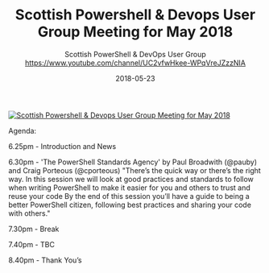 ﻿---
title: Scottish Powershell & Devops User Group Meeting for May 2018
date: 2018-05-23
tags: Scottland, English, UserGroup, Scottish
author: Scottish PowerShell & DevOps User Group https://www.youtube.com/channel/UC2vfwHkee-WPqVreJZzzNIA
---

[![Scottish Powershell & Devops User Group Meeting for May 2018](https://i3.ytimg.com/vi/F2q1NQKvDEI/hqdefault.jpg "Scottish Powershell & Devops User Group Meeting for May 2018")](https://www.youtube.com/watch?v=F2q1NQKvDEI)

Agenda:

6.25pm - Introduction and News

6.30pm - 'The PowerShell Standards Agency' by Paul Broadwith (@pauby) and Craig Porteous (@cporteous)
"There’s the quick way or there’s the right way. In this session we will look at good practices and standards to follow when writing PowerShell to make it easier for you and others to trust and reuse your code
By the end of this session you’ll have a guide to being a better PowerShell citizen, following best practices and sharing your code with others."

7.30pm - Break

7.40pm - TBC

8.40pm - Thank You’s
